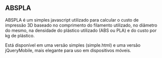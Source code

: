 ## ABSPLA

ABSPLA é um simples javascript utilizado para calcular o custo de impressão 3D baseado no comprimento do filamento utilizado, no diâmetro do mesmo, na densidade do plástico utilizado (ABS ou PLA) e do custo por kg de plástico.

Está disponível em uma versão simples (simple.html) e uma versão jQueryMobile, mais elegante para uso em dispositivos móveis.
